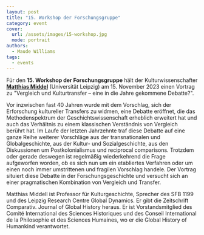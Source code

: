 ```yaml
---
layout: post
title: "15. Workshop der Forschungsgruppe"
category: event
cover:
  url: /assets/images/15-workshop.jpg
  mode: portrait
authors:
  - Maude Williams
tags:
  - events
---
```


Für den **15. Workshop der Forschungsgruppe** hält der Kulturwissenschafter [**Matthias Middel**](https://www.uni-leipzig.de/personenprofil/mitarbeiter/prof-dr-matthias-middell) (Universität Leipzig) am 15. November 2023 einen Vortrag zu "Vergleich und Kulturtransfer – eine in die Jahre gekommene Debatte?".

<!-- more -->


Vor inzwischen fast 40 Jahren wurde mit dem Vorschlag, sich der Erforschung kultureller Transfers zu widmen, eine Debatte eröffnet, die das Methodenspektrum der Geschichtswissenschaft erheblich erweitert hat und auch das Verhältnis zu einem klassischen Verständnis von Vergleich berührt hat. Im Laufe der letzten Jahrzehnte traf diese Debatte auf eine ganze Reihe weiterer Vorschläge aus der transnationalen und Globalgeschichte, aus der Kultur- und Sozialgeschichte, aus den Diskussionen um Postkolonialismus und reciprocal comparisons. Trotzdem oder gerade deswegen ist regelmäßig wiederkehrend die Frage aufgeworfen worden, ob es sich nun um ein etabliertes Verfahren oder um einen noch immer umstrittenen und fragilen Vorschlag handele. Der Vortrag situiert diese Debatte in der Forschungsgeschichte und versucht sich an einer pragmatischen Kombination von Vergleich und Transfer.


Matthias Middell ist Professor für Kulturgeschichte, Sprecher des SFB 1199 und des Leipzig Research Centre Global Dynamics. Er gibt die Zeitschrift Comparativ. Journal of Global History heraus. Er ist Vorstandsmitglied des Comité International des Sciences Historiques und des Conseil International de la Philosophie et des Sciences Humaines, wo er die Global History of Humankind verantwortet.
